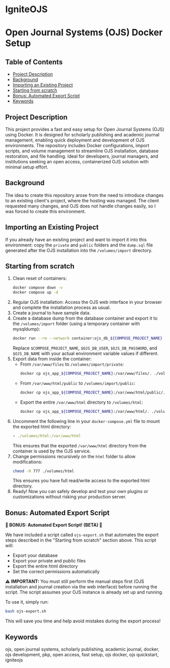 # IgniteOJS
# Open Journal Systems (OJS) Docker Setup

## Table of Contents
- [Project Description](#project-description)
- [Background](#background)
- [Importing an Existing Project](#importing-an-existing-project)
- [Starting from scratch](#starting-from-scratch)
- [Bonus: Automated Export Script](#bonus-automated-export-script)
- [Keywords](#keywords)

## Project Description
This project provides a fast and easy setup for Open Journal Systems (OJS) using Docker. It is designed for scholarly publishing and academic journal management, enabling quick deployment and development of OJS environments. The repository includes Docker configurations, import scripts, and volume management to streamline OJS installation, database restoration, and file handling. Ideal for developers, journal managers, and institutions seeking an open access, containerized OJS solution with minimal setup effort.

## Background
The idea to create this repository arose from the need to introduce changes to an existing client's project, where the hosting was managed. The client requested many changes, and OJS does not handle changes easily, so I was forced to create this environment.

## Importing an Existing Project
If you already have an existing project and want to import it into this environment: copy the `private` and `public` folders and the `dump.sql` file generated after the OJS installation into the `/volumes/import` directory.

## Starting from scratch
1. Clean reset of containers:
   ```bash
   docker compose down -v
   docker compose up -d
   ```
2. Regular OJS installation: Access the OJS web interface in your browser and complete the installation process as usual.
3. Create a journal to have sample data.
4. Create a database dump from the database container and export it to the `/volumes/import` folder (using a temporary container with mysqldump):
   ```bash
   docker run --rm --network container:ojs_db_${COMPOSE_PROJECT_NAME} -e MYSQL_PWD=$OJS_DB_PASSWORD mysql:8 mysqldump --column-statistics=0 -h127.0.0.1 -u$OJS_DB_USER $OJS_DB_NAME > ./volumes/import/dump.sql
   ```
   Replace `$COMPOSE_PROJECT_NAME`, `$OJS_DB_USER`, `$OJS_DB_PASSWORD`, and `$OJS_DB_NAME` with your actual environment variable values if different.
5. Export data from inside the container:
   - From `/var/www/files` to `/volumes/import/private`:
     ```bash
     docker cp ojs_app_${COMPOSE_PROJECT_NAME}:/var/www/files/. ./volumes/import/private/
     ```
   - From `/var/www/html/public` to `/volumes/import/public`:
     ```bash
     docker cp ojs_app_${COMPOSE_PROJECT_NAME}:/var/www/html/public/. ./volumes/import/public/
     ```
   - Export the entire `/var/www/html` directory to `/volumes/html`:
     ```bash
     docker cp ojs_app_${COMPOSE_PROJECT_NAME}:/var/www/html/. ./volumes/html/
     ```
6. Uncomment the following line in your `docker-compose.yml` file to mount the exported html directory:
   ```yaml
   - ./volumes/html:/var/www/html
   ```
   This ensures that the exported `/var/www/html` directory from the container is used by the OJS service.
7. Change permissions recursively on the `html` folder to allow modifications:
   ```bash
   chmod -R 777 ./volumes/html
   ```
   This ensures you have full read/write access to the exported html directory.
8. Ready! Now you can safely develop and test your own plugins or customizations without risking your production server.

## Bonus: Automated Export Script

**🚨 BONUS: Automated Export Script! (BETA) 🚨**

We have included a script called `ojs-export.sh` that automates the export steps described in the "Starting from scratch" section above. This script will:
- Export your database
- Export your private and public files
- Export the entire html directory
- Set the correct permissions automatically

⚠️ **IMPORTANT:** You must still perform the manual steps first (OJS installation and journal creation via the web interface) before running the script. The script assumes your OJS instance is already set up and running.

To use it, simply run:
```bash
bash ojs-export.sh
```

This will save you time and help avoid mistakes during the export process!

## Keywords
ojs, open journal systems, scholarly publishing, academic journal, docker, ojs development, pkp, open access, fast setup, ojs docker, ojs quickstart, igniteojs